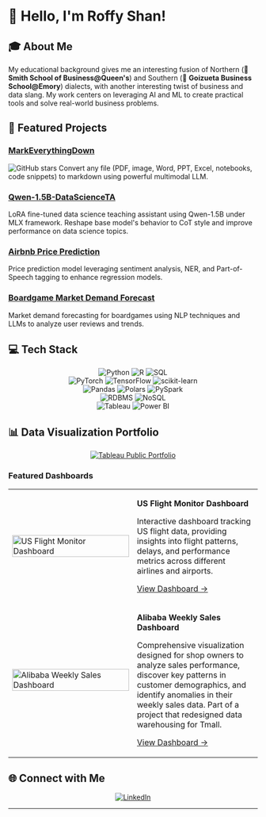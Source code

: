 # 👋 Hello, I'm Roffy Shan!

## 🎓 About Me

My educational background gives me an interesting fusion of Northern (👑 **Smith School of Business@Queen's**) and Southern (🦅 **Goizueta Business School@Emory**) dialects, with another interesting twist of business and data slang. My work centers on leveraging AI and ML to create practical tools and solve real-world business problems.

## 🚀 Featured Projects

### [MarkEverythingDown](https://github.com/RoffyS/MarkEverythingDown)
![GitHub stars](https://img.shields.io/github/stars/RoffyS/MarkEverythingDown?style=social)
Convert any file (PDF, image, Word, PPT, Excel, notebooks, code snippets) to markdown using powerful multimodal LLM.

### [Qwen-1.5B-DataScienceTA](https://github.com/RoffyS/Qwen-1.5B-DataScienceTA)
LoRA fine-tuned data science teaching assistant using Qwen-1.5B under MLX framework. Reshape base model's behavior to CoT style and improve performance on data science topics.

### [Airbnb Price Prediction](https://github.com/RoffyS/Airbnb-Price-Prediction-Leveraging-Sentiment-Analysis-and-NER-Enhanced-Regression)
Price prediction model leveraging sentiment analysis, NER, and Part-of-Speech tagging to enhance regression models.

### [Boardgame Market Demand Forecast](https://github.com/RoffyS/Boardgame-Market-Demand-Forecast-with-NLP)
Market demand forecasting for boardgames using NLP techniques and LLMs to analyze user reviews and trends.

## 💻 Tech Stack

<div align="center">
  <!-- Programming Languages -->
  <img src="https://img.shields.io/badge/Python-3776AB?style=for-the-badge&logo=python&logoColor=white" alt="Python" />
  <img src="https://img.shields.io/badge/R-276DC3?style=for-the-badge&logo=r&logoColor=white" alt="R" />
  <img src="https://img.shields.io/badge/SQL-4479A1?style=for-the-badge&logo=postgresql&logoColor=white" alt="SQL" />
  <br>
  
  <!-- ML & Data Science -->
  <img src="https://img.shields.io/badge/PyTorch-EE4C2C?style=for-the-badge&logo=PyTorch&logoColor=white" alt="PyTorch" />
  <img src="https://img.shields.io/badge/TensorFlow-FF6F00?style=for-the-badge&logo=TensorFlow&logoColor=white" alt="TensorFlow" />
  <img src="https://img.shields.io/badge/scikit--learn-F7931E?style=for-the-badge&logo=scikit-learn&logoColor=white" alt="scikit-learn" />
  <br>
  
  <!-- Data Processing -->
  <img src="https://img.shields.io/badge/Pandas-150458?style=for-the-badge&logo=pandas&logoColor=white" alt="Pandas" />
  <img src="https://img.shields.io/badge/Polars-CD792C?style=for-the-badge&logo=polars&logoColor=white" alt="Polars" />
  <img src="https://img.shields.io/badge/PySpark-E25A1C?style=for-the-badge&logo=apache-spark&logoColor=white" alt="PySpark" />
  <br>
  
  <!-- Databases -->
  <img src="https://img.shields.io/badge/RDBMS-4479A1?style=for-the-badge&logo=mysql&logoColor=white" alt="RDBMS" />
  <img src="https://img.shields.io/badge/NoSQL-4DB33D?style=for-the-badge&logo=mongodb&logoColor=white" alt="NoSQL" />
  <br>
  
  <!-- Visualization -->
  <img src="https://img.shields.io/badge/Tableau-E97627?style=for-the-badge&logo=Tableau&logoColor=white" alt="Tableau" />
  <img src="https://img.shields.io/badge/Power_BI-F2C811?style=for-the-badge&logo=power-bi&logoColor=black" alt="Power BI" />
</div>

## 📊 Data Visualization Portfolio

<div align="center">
  <a href="https://public.tableau.com/app/profile/roffy.shan/vizzes" target="_blank">
    <img src="https://img.shields.io/badge/Tableau_Public-Portfolio-E97627?style=for-the-badge&logo=Tableau&logoColor=white" alt="Tableau Public Portfolio" />
  </a>
</div>

### Featured Dashboards

<div align="center">
  <table>
    <tr>
      <td width="50%">
        <a href="https://public.tableau.com/app/profile/roffy.shan/viz/US_flight_monitor/Dashboard1" target="_blank">
          <img src="https://public.tableau.com/static/images/US/US_flight_monitor/Dashboard1/1_rss.png" width="100%" alt="US Flight Monitor Dashboard"/>
        </a>
      </td>
      <td width="50%">
        <p><strong>US Flight Monitor Dashboard</strong></p>
        <p>Interactive dashboard tracking US flight data, providing insights into flight patterns, delays, and performance metrics across different airlines and airports.</p>
        <p><a href="https://public.tableau.com/app/profile/roffy.shan/viz/US_flight_monitor/Dashboard1">View Dashboard →</a></p>
      </td>
    </tr>
    <tr></tr> <!-- Spacer row -->
    <tr>
      <td width="50%">
        <a href="https://public.tableau.com/app/profile/roffy.shan/viz/AlibabaWeeklySales/Dashboard1" target="_blank">
          <img src="https://public.tableau.com/static/images/Al/AlibabaWeeklySales/Dashboard1/1_rss.png" width="100%" alt="Alibaba Weekly Sales Dashboard"/>
        </a>
      </td>
      <td width="50%">
        <p><strong>Alibaba Weekly Sales Dashboard</strong></p>
        <p>Comprehensive visualization designed for shop owners to analyze sales performance, discover key patterns in customer demographics, and identify anomalies in their weekly sales data. Part of a project that redesigned data warehousing for Tmall.</p>
        <p><a href="https://public.tableau.com/app/profile/roffy.shan/viz/AlibabaWeeklySales/Dashboard1">View Dashboard →</a></p>
      </td>
    </tr>
  </table>
</div>

## 🌐 Connect with Me

<div align="center">
  <a href="https://www.linkedin.com/in/roffy-shan/" target="_blank">
    <img src="https://img.shields.io/badge/LinkedIn-0077B5?style=for-the-badge&logo=linkedin&logoColor=white" alt="LinkedIn" />
  </a>
</div>

---
